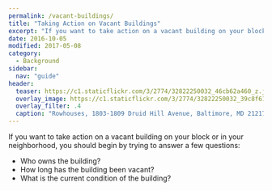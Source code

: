 ```yaml
---
permalink: /vacant-buildings/
title: "Taking Action on Vacant Buildings"
excerpt: "If you want to take action on a vacant building on your block or in your neighborhood, you should begin by trying to answer a few questions about the current ownership of the building, the recent history of the building, and the building's current condition."
date: 2016-10-05
modified: 2017-05-08
category:
  - Background
sidebar:
  nav: "guide"
header:
  teaser: https://c1.staticflickr.com/3/2774/32822250032_46cb62a460_z.jpg
  overlay_image: https://c1.staticflickr.com/3/2774/32822250032_39c8f615ca_h.jpg
  overlay_filter: .4
  caption: "Rowhouses, 1803-1809 Druid Hill Avenue, Baltimore, MD 21217, 2017 February 17. Photograph by Eli Pousson, [Baltimore Heritage](https://www.flickr.com/photos/baltimoreheritage/32822250032/) ([CC 0](https://creativecommons.org/licenses/publicdomain/))."
---
```


If you want to take action on a vacant building on your block or in your neighborhood, you should begin by trying to answer a few questions:

- Who owns the building?
- How long has the building been vacant?
- What is the current condition of the building?
